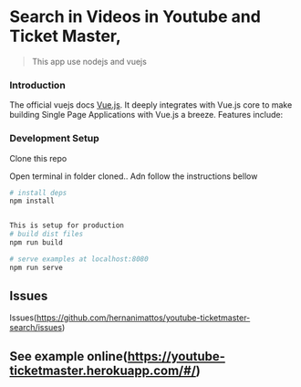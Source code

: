 

# Search in Videos in Youtube  and Ticket Master,

> This app use nodejs and vuejs

### Introduction

The official vuejs docs [Vue.js](http://vuejs.org). It deeply integrates with Vue.js core to make building Single Page Applications with Vue.js a breeze. Features include:


### Development Setup

Clone this repo

Open terminal in folder cloned.. Adn follow the instructions bellow

``` bash
# install deps
npm install


This is setup for production
# build dist files
npm run build

# serve examples at localhost:8080
npm run serve

```

## Issues

Issues(https://github.com/hernanimattos/youtube-ticketmaster-search/issues)

## See example online(https://youtube-ticketmaster.herokuapp.com/#/)







